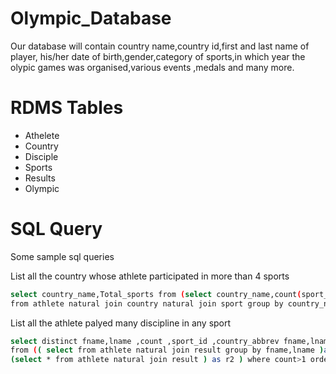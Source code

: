 # Olympic_Database

Our database will contain country name,country id,first and last name of player,
his/her date of birth,gender,category of sports,in which year the olypic games
was organised,various events ,medals and many more.


# RDMS Tables

- Athelete
- Country
- Disciple
- Sports
- Results
- Olympic


# SQL Query

Some sample sql queries

List all the country whose athlete participated in more than 4 sports

```bash
select country_name,Total_sports from (select country_name,count(sport_id) as Total_sports
from athlete natural join country natural join sport group by country_name)as r where Total_sports>4
```


List all the athlete palyed many discipline in any sport

```bash
select distinct fname,lname ,count ,sport_id ,country_abbrev fname,lname,count(fname) as count 
from (( select from athlete natural join result group by fname,lname )as r1 natural join
(select * from athlete natural join result ) as r2 ) where count>1 order by count desc
```

